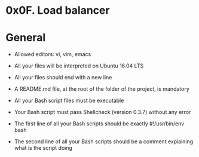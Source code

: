 # 0x0F. Load balancer

# General

* Allowed editors: vi, vim, emacs

* All your files will be interpreted on Ubuntu 16.04 LTS

* All your files should end with a new line

* A README.md file, at the root of the folder of the project, is mandatory

* All your Bash script files must be executable

* Your Bash script must pass Shellcheck (version 0.3.7) without any error

* The first line of all your Bash scripts should be exactly #!/usr/bin/env bash

* The second line of all your Bash scripts should be a comment explaining what is the script doing